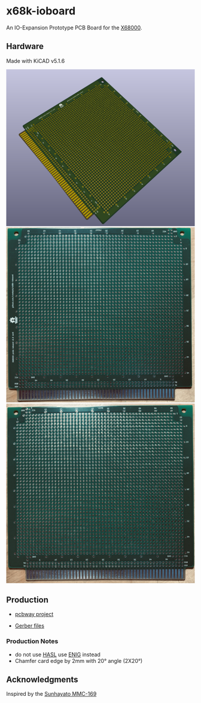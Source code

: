 # x68k-ioboard

An IO-Expansion Prototype PCB Board for the [X68000](https://en.wikipedia.org/wiki/X68000).

## Hardware

Made with KiCAD v5.1.6

![3D Model](img/3d-model-rev0-FRONT.png)
![rev0-front](img/rev0-front.jpeg)
![rev0-back](img/rev0-back.jpeg)



## Production 

- [pcbway project](https://www.pcbway.com/project/shareproject/x68k_ioboard.html)

- [Gerber files](KiCad/x68k-ioboard/gerbers)

### Production Notes

- do not use [HASL](https://en.wikipedia.org/wiki/Hot_air_solder_leveling) use [ENIG](https://en.wikipedia.org/wiki/Electroless_nickel_immersion_gold) instead
- Chamfer card edge by 2mm with 20° angle (2X20°)

## Acknowledgments

Inspired by the [Sunhayato MMC-169](img/MMC-169-Back.jpg)